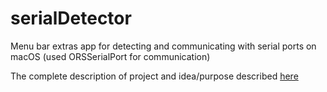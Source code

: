 # serialDetector
Menu bar extras app for detecting and communicating with serial ports on macOS (used ORSSerialPort for communication)

The complete description of project and idea/purpose described [here](https://khorbushko.github.io/article/2021/05/05/observe-serial-ports-on-macOS.html)
